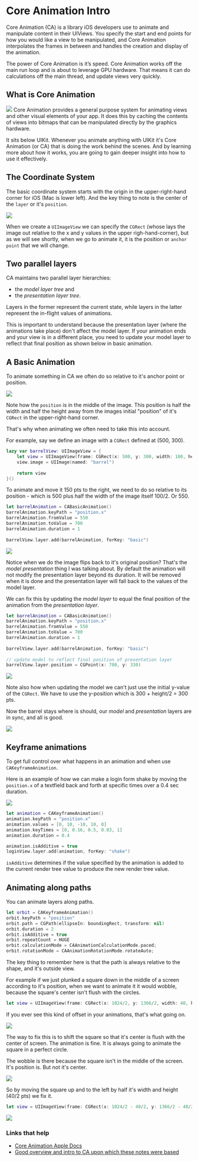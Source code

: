 # Core Animation Intro

Core Animation (CA) is a library iOS developers use to animate and manipulate content in their UIViews. You specify the start and end points for how you would like a view to be manipulated, and Core Animation interpolates the frames in between and handles the creation and display of the animation.

The power of Core Animation is it’s speed. Core Animation works off the main run loop and is about to leverage GPU hardware. That means it can do calculations off the main thread, and update views very quickly.


## What is Core Animation

![](images/1-overview.png)
Core Animation provides a general purpose system for animating views and other visual elements of your app. It does this by caching the contents of views into bitmaps that can be manipulated directly by the graphics hardware.

It sits below UIKit. Whenever you animate anything with UIKit it's Core Animation (or CA) that is doing the work behind the scenes. And by learning more about how it works, you are going to gain deeper insight into how to use it effectively.

## The Coordinate System

The basic coordinate system starts with the origin in the upper-right-hand corner for iOS (Mac is lower left). And the key thing to note is the center of the `layer` or it's `position`.

![](images/coordinate-system.png)

When we create a `UIImageView` we can specify the `CGRect` (whose lays the image out relative to the x and y values in the upper righ-hand-corner), but as we will see shortly, when we go to animate it, it is the position or `anchor point` that we will change.

## Two parallel layers

CA maintains two parallel layer hierarchies: 

- the *model layer tree* and 
- the *presentation layer tree*. 

Layers in the former represent the current state, while layers in the latter represent the in-flight values of animations.

This is important to understand because the presentation layer (where the animations take place) don't affect the model layer. If your animation ends and your view is in a different place, you need to update your model layer to reflect that final position as shown below in basic animation.


## A Basic Animation

To animate something in CA we often do so relative to it's anchor point or position.

![](images/default-geometries.png)

Note how the `position` is in the middle of the image. This position is half the width and half the height away from the images initial "position" of it's `CGRect` in the upper-right-hand corner.

That's why when animating we often need to take this into account.

For example, say we define an image with a `CGRect` defined at (500, 300).


```swift
lazy var barrelView: UIImageView = {
    let view = UIImageView(frame: CGRect(x: 500, y: 300, width: 100, height: 60))
    view.image = UIImage(named: "barrel")
    
    return view
}()
```

To animate and move it 150 pts to the right, we need to do so relative to its position - which is 500 plus half the width of the image itself 100/2. Or 550.

```swift
let barrelAnimation = CABasicAnimation()
barrelAnimation.keyPath = "position.x"
barrelAnimation.fromValue = 550
barrelAnimation.toValue = 700
barrelAnimation.duration = 1
    
barrelView.layer.add(barrelAnimation, forKey: "basic")
```

![](images/basic.gif)

Notice when we do the image flips back to it's original position? That's the *model presentation* thing I was talking about. By default the animation will not modify the presentation layer beyond its duration. It will be removed when it is done and the presentation layer will fall back to the values of the model layer.

We can fix this by updating the *model layer* to equal the final position of the animation from the *presentation layer*.

```swift
let barrelAnimation = CABasicAnimation()
barrelAnimation.keyPath = "position.x"
barrelAnimation.fromValue = 550
barrelAnimation.toValue = 700
barrelAnimation.duration = 1
    
barrelView.layer.add(barrelAnimation, forKey: "basic")
    
// update model to reflect final position of presentation layer
barrelView.layer.position = CGPoint(x: 700, y: 330)
```

![](images/animating-position.png)

Note also how when updating the model we can't just use the initial y-value of the `CGRect`. We have to use the y-position which is 300 + height/2 = 300 pts.

Now the barrel stays where is should, our *model* and *presentation* layers are in sync, and all is good.

![](images/basic-stay2.gif)

## Keyframe animations

To get full control over what happens in an animation and when use `CAKeyframeAnimation`.

Here is an example of how we can make a login form shake by moving the `position.x` of a textfield back and forth at specific times over a 0.4 sec duration.

![](images/shake2.gif)

```swift
let animation = CAKeyframeAnimation()
animation.keyPath = "position.x"
animation.values = [0, 10, -10, 10, 0]
animation.keyTimes = [0, 0.16, 0.5, 0.83, 1]
animation.duration = 0.4

animation.isAdditive = true
loginView.layer.add(animation, forKey: "shake")
```

`isAdditive` determines if the value specified by the animation is added to the current render tree value to produce the new render tree value.

## Animating along paths

You can animate layers along paths.

```swift
let orbit = CAKeyframeAnimation()
orbit.keyPath = "position"
orbit.path = CGPath(ellipseIn: boundingRect, transform: nil)
orbit.duration = 2
orbit.isAdditive = true
orbit.repeatCount = HUGE
orbit.calculationMode = CAAnimationCalculationMode.paced;
orbit.rotationMode = CAAnimationRotationMode.rotateAuto;
```

The key thing to remember here is that the path is always relative to the shape, and it's outside view.

For example if we just plunked a square down in the middle of a screen according to it's position, when we want to animate it it would wobble, because the square's center isn't flush with the circles.

```swift
let view = UIImageView(frame: CGRect(x: 1024/2, y: 1366/2, width: 40, height: 40))
```

If you ever see this kind of offset in your animations, that's what going on. 

![](images/offset.gif)

The way to fix this is to shift the square so that it's center is flush with the center of screen. The animation is fine. It is always going to animate the square in a perfect circle. 

The wobble is there because the square isn't in the middle of the screen. It's position is. But not it's center.

![](images/fix-wobble.png)

So by moving the square up and to the left by half it's width and height (40/2 pts) we fix it.

```swift
let view = UIImageView(frame: CGRect(x: 1024/2 - 40/2, y: 1366/2 - 40/2, width: 40, height: 40))
```

![](images/fixed-wobble.gif)


### Links that help

- [Core Animation Apple Docs](https://developer.apple.com/library/archive/documentation/Cocoa/Conceptual/CoreAnimation_guide/CoreAnimationBasics/CoreAnimationBasics.html#//apple_ref/doc/uid/TP40004514-CH2-SW3)
- [Good overview and intro to CA upon which these notes were based](https://www.objc.io/issues/12-animations/animations-explained/)

